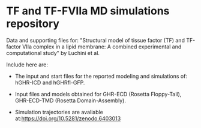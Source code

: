 # TF and TF-FVIIa MD simulations repository 

Data and supporting files for: "Structural model of tissue factor (TF) and TF-factor VIIa complex in a lipid membrane: A combined experimental and computational study" by Luchini et al.

Include here are:
- The input and start files for the reported modeling and simulations of: hGHR-ICD and hGHRfl-GFP. 
- Input files and models obtained for GHR-ECD (Rosetta Floppy-Tail), GHR-ECD-TMD (Rosetta Domain-Assembly).


- Simulation trajectories are avaliable at:https://doi.org/10.5281/zenodo.6403013

